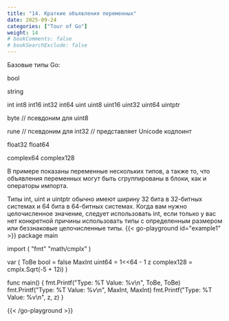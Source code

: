 ```yaml
---
title: "14. Краткие объявления переменных"
date: 2025-09-24
categories: ["Tour of Go"]
weight: 14
# bookComments: false
# bookSearchExclude: false
---
```

Базовые типы Go:

bool

string

int  int8  int16  int32  int64
uint uint8 uint16 uint32 uint64 uintptr

byte // псевдоним для uint8

rune // псевдоним для int32
// представляет Unicode кодпоинт

float32 float64

complex64 complex128

В примере показаны переменные нескольких типов, а также то, что объявления переменных могут быть сгруппированы в блоки, как и операторы импорта.

Типы int, uint и uintptr обычно имеют ширину 32 бита в 32-битных системах и 64 бита в 64-битных системах. Когда вам нужно целочисленное значение, следует использовать int, если только у вас нет конкретной причины использовать типы с определенным размером или беззнаковые целочисленные типы.
{{< go-playground id="example1" >}}
package main

import (
    "fmt"
    "math/cmplx"
)

var (
    ToBe   bool       = false
    MaxInt uint64     = 1<<64 - 1
    z      complex128 = cmplx.Sqrt(-5 + 12i)
)

func main() {
    fmt.Printf("Type: %T Value: %v\n", ToBe, ToBe)
    fmt.Printf("Type: %T Value: %v\n", MaxInt, MaxInt)
    fmt.Printf("Type: %T Value: %v\n", z, z)
}


{{< /go-playground >}} 